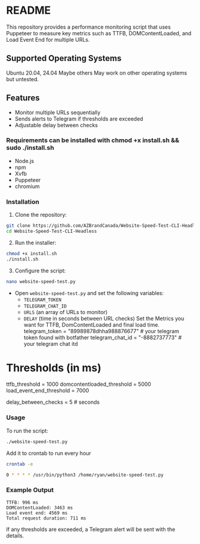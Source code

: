 # README

This repository provides a performance monitoring script that uses Puppeteer to measure key metrics such as TTFB, DOMContentLoaded, and Load Event End for multiple URLs.

## Supported Operating Systems
Ubuntu 20.04, 24.04 Maybe others
May work on other operating systems but untested.

## Features
- Monitor multiple URLs sequentially
- Sends alerts to Telegram if thresholds are exceeded
- Adjustable delay between checks

### Requirements can be installed with chmod +x install.sh && sudo ./install.sh
- Node.js
- npm
- Xvfb
- Puppeteer
- chromium

### Installation
1. Clone the repository:

```bash
git clone https://github.com/AZBrandCanada/Website-Speed-Test-CLI-Headless
cd Website-Speed-Test-CLI-Headless
```

2. Run the installer:

```bash
chmod +x install.sh
./install.sh
```

3. Configure the script:
```bash
nano website-speed-test.py
```
- Open `website-speed-test.py` and set the following variables:
  - `TELEGRAM_TOKEN`
  - `TELEGRAM_CHAT_ID`
  - `URLS` (an array of URLs to monitor)
  - `DELAY` (time in seconds between URL checks)
 Set the Metrics you want for TTFB, DomContentLoaded and final load time.
telegram_token = "89989878dhha988876677" # your telegram token found with botfather
telegram_chat_id = "-8882737773" # your telegram chat itd

# Thresholds (in ms)
ttfb_threshold = 1000
domcontentloaded_threshold = 5000
load_event_end_threshold = 7000

delay_between_checks = 5  # seconds




### Usage
To run the script:

```bash
./website-speed-test.py
```
Add it to crontab to run every hour 
```bash
crontab -e
```
```bash
0 * * * * /usr/bin/python3 /home/ryan/website-speed-test.py
```


### Example Output
```
TTFB: 996 ms
DOMContentLoaded: 3463 ms
Load event end: 4569 ms
Total request duration: 711 ms
```

If any thresholds are exceeded, a Telegram alert will be sent with the details.
